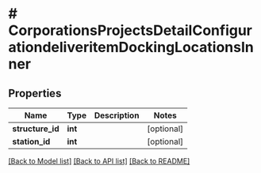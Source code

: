 # # CorporationsProjectsDetailConfigurationdeliveritemDockingLocationsInner

## Properties

Name | Type | Description | Notes
------------ | ------------- | ------------- | -------------
**structure_id** | **int** |  | [optional]
**station_id** | **int** |  | [optional]

[[Back to Model list]](../../README.md#models) [[Back to API list]](../../README.md#endpoints) [[Back to README]](../../README.md)

